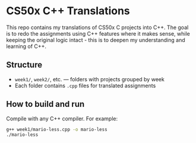 # CS50x C++ Translations

This repo contains my translations of CS50x C projects into C++. The goal is to redo the assignments using C++ features where it makes sense, while keeping the original logic intact - this is to deepen my understanding and learning of C++.

## Structure

- `week1/`, `week2/`, etc. — folders with projects grouped by week
- Each folder contains `.cpp` files for translated assignments

## How to build and run

Compile with any C++ compiler. For example:

```sh
g++ week1/mario-less.cpp -o mario-less
./mario-less
```
